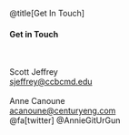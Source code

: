 <div class="slide-bg-style-left"></div><div class="slide-bg-style-right"></div>

@title[Get In Touch]

#### Get in Touch

<br>

Scott Jeffrey <br/>
sjeffrey@ccbcmd.edu
<br/><br/>
Anne Canoune <br/>
acanoune@centuryeng.com <br/>
@fa[twitter] @AnnieGitUrGun
